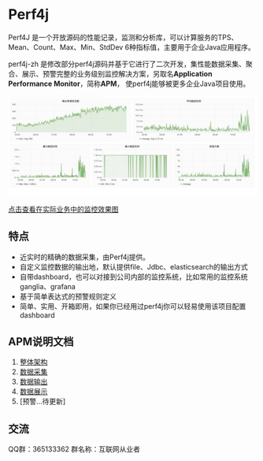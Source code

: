 # Perf4j

Perf4J 是一个开放源码的性能记录，监测和分析库，可以计算服务的TPS、Mean、Count、Max、Min、StdDev 6种指标值，主要用于企业Java应用程序。

perf4j-zh 是修改部分perf4j源码并基于它进行了二次开发，集性能数据采集、聚合、展示、预警完整的业务级别监控解决方案，另取名**Application Performance Monitor**，简称**APM**，
使perf4j能够被更多企业Java项目使用。


![Alt text](./reference/images/metircs.jpg)

[点击查看在实际业务中的监控效果图](./reference/apm_dashboard.md)


## 特点

* 近实时的精确的数据采集，由Perf4j提供。
* 自定义监控数据的输出地，默认提供file、Jdbc、elasticsearch的输出方式
* 自带dashboard，也可以对接到公司内部的监控系统，比如常用的监控系统ganglia、grafana
* 基于简单表达式的预警规则定义
* 简单、实用、开箱即用，如果你已经用过perf4j你可以轻易使用该项目配置dashboard

## APM说明文档

1. [整体架构](https://raw.githubusercontent.com/WangJunTYTL/perf4j-zh/master/doc/perf4j架构解析.jpg)
1. [数据采集](./reference/apm_gather.md)
2. [数据输出](./reference/apm_aggregate.md)
2. [数据展示](./reference/apm_view.md)
2. [预警...待更新]


## 交流

QQ群：365133362 群名称：互联网从业者
   
   
